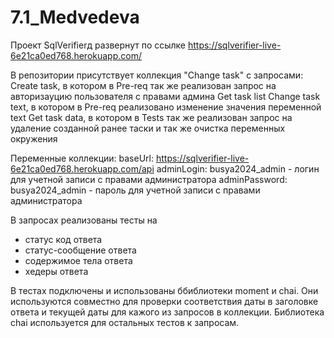 # 7.1_Medvedeva

Проект SqlVerifierд развернут по ссылке https://sqlverifier-live-6e21ca0ed768.herokuapp.com/

В репозитории присутствует коллекция "Сhange task" с запросами:
Create task, в котором в Pre-req  так же реализован запрос на авторизауцию пользователя с правами админа
Get task list
Change task text, в котором в Pre-req реализовано изменение значения переменной  text 
Get task data, в котором в Tests так же реализован запрос на удаление созданной ранее таски и так же очистка переменных окружения

Переменные  коллекции:
baseUrl:  https://sqlverifier-live-6e21ca0ed768.herokuapp.com/api
adminLogin: busya2024_admin -  логин для учетной записи с правами администратора
adminPassword:  busya2024_admin - пароль для учетной записи с правами администратора

В запросах реализованы тесты на 
- статус код ответа
- статус-сообщение ответа
- содержимое тела ответа
- хедеры ответа

В тестах подключены и использованы ббиблиотеки moment и chai. Они используются совместно для проверки соответствия даты в заголовке ответа и текущей даты для кажого из запросов в коллекции. 
Библиотека chai используется для остальных тестов к запросам. 


